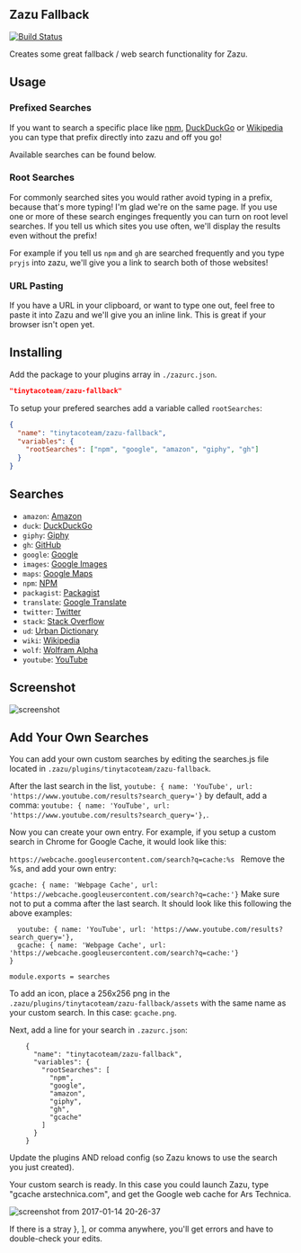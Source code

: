 ## Zazu Fallback

[![Build Status](https://travis-ci.org/tinytacoteam/zazu-fallback.svg?branch=master)](https://travis-ci.org/tinytacoteam/zazu-fallback)

Creates some great fallback / web search functionality for Zazu.

## Usage

### Prefixed Searches

If you want to search a specific place like [npm](https://www.npmjs.com/),
[DuckDuckGo](https://duckduckgo.com/) or [Wikipedia](https://www.wikipedia.org/)
you can type that prefix directly into zazu and off you go!

Available searches can be found below.

### Root Searches

For commonly searched sites you would rather avoid typing in a prefix, because
that's more typing! I'm glad we're on the same page. If you use one or more of
these search enginges frequently you can turn on root level searches. If you
tell us which sites you use often, we'll display the results even without the
prefix!

For example if you tell us `npm` and `gh` are searched frequently and you type
`pryjs` into zazu, we'll give you a link to search both of those websites!

### URL Pasting

If you have a URL in your clipboard, or want to type one out, feel free to paste
it into Zazu and we'll give you an inline link. This is great if your browser
isn't open yet.

## Installing

Add the package to your plugins array in `./zazurc.json`.

~~~ json
"tinytacoteam/zazu-fallback"
~~~

To setup your prefered searches add a variable called `rootSearches`:

~~~ json
{
  "name": "tinytacoteam/zazu-fallback",
  "variables": {
    "rootSearches": ["npm", "google", "amazon", "giphy", "gh"]
  }
}
~~~

## Searches

* `amazon`: [Amazon](https://www.amazon.com/)
* `duck`: [DuckDuckGo](https://duckduckgo.com/)
* `giphy`: [Giphy](https://giphy.com/)
* `gh`: [GitHub](https://github.com/)
* `google`: [Google](https://www.google.com/)
* `images`: [Google Images](https://www.google.com/)
* `maps`: [Google Maps](https://www.google.com/)
* `npm`: [NPM](https://www.npmjs.com/)
* `packagist`: [Packagist](https://packagist.org)
* `translate`: [Google Translate](https://translate.google.com/)
* `twitter`: [Twitter](https://twitter.com/)
* `stack`: [Stack Overflow](https://stackoverflow.com/)
* `ud`: [Urban Dictionary](https://www.urbandictionary.com/)
* `wiki`: [Wikipedia](https://wikipedia.org/)
* `wolf`: [Wolfram Alpha](https://www.wolframalpha.com/)
* `youtube`: [YouTube](https://www.youtube.com/)

## Screenshot

![screenshot](./assets/screenshot.png)

## Add Your Own Searches

You can add your own custom searches by editing the searches.js file located in `.zazu/plugins/tinytacoteam/zazu-fallback`.

After the last search in the list, `youtube: { name: 'YouTube', url: 'https://www.youtube.com/results?search_query='}` by default, add a comma: `youtube: { name: 'YouTube', url: 'https://www.youtube.com/results?search_query='},`.

Now you can create your own entry. For example, if you setup a custom search in Chrome for Google Cache, it would look like this:

`https://webcache.googleusercontent.com/search?q=cache:%s
` 
Remove the %s, and add your own entry:

` gcache: { name: 'Webpage Cache', url: 'https://webcache.googleusercontent.com/search?q=cache:'}
`
Make sure not to put a comma after the last search. It should look like this following the above examples:

```
  youtube: { name: 'YouTube', url: 'https://www.youtube.com/results?search_query='},
  gcache: { name: 'Webpage Cache', url: 'https://webcache.googleusercontent.com/search?q=cache:'}
}

module.exports = searches
```

To add an icon, place a 256x256 png in the `.zazu/plugins/tinytacoteam/zazu-fallback/assets` with the same name as your custom search. In this case: `gcache.png`.

Next, add a line for your search in `.zazurc.json`:

```
    {
      "name": "tinytacoteam/zazu-fallback",
      "variables": {
        "rootSearches": [
          "npm",
          "google",
          "amazon",
          "giphy",
          "gh",
          "gcache"
        ]
      }
    }
```

Update the plugins AND reload config (so Zazu knows to use the search you just created).

Your custom search is ready. In this case you could launch Zazu, type "gcache arstechnica.com", and get the Google web cache for Ars Technica.

![screenshot from 2017-01-14 20-26-37](https://cloud.githubusercontent.com/assets/10121835/21959787/f9c25700-da97-11e6-871b-ee25d948282b.png)

If there is a stray }, ], or comma anywhere, you'll get errors and have to double-check your edits.



